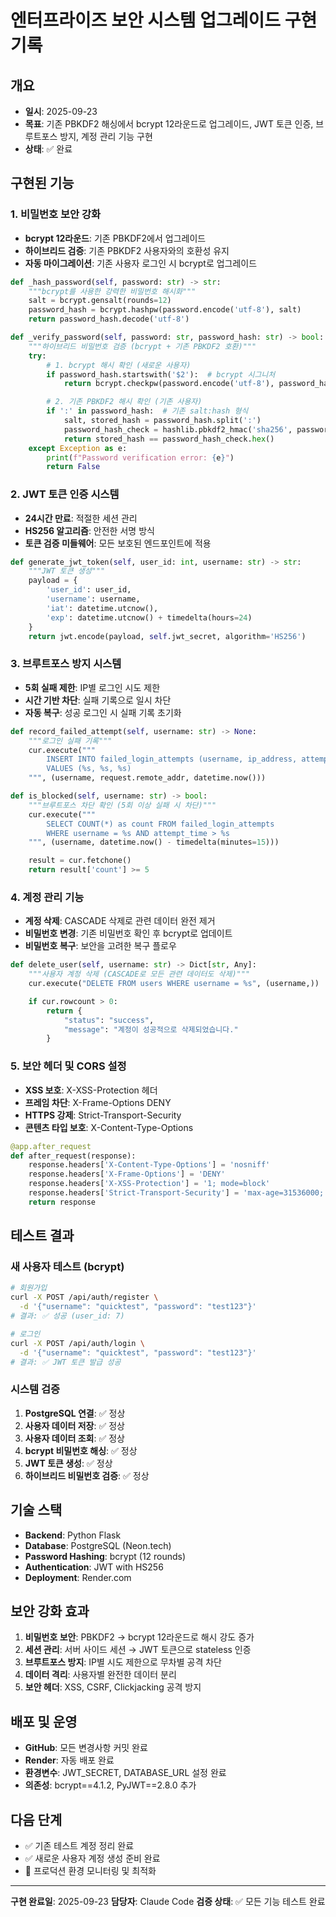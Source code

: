# 엔터프라이즈 보안 시스템 업그레이드 구현 기록

## 개요
- **일시**: 2025-09-23
- **목표**: 기존 PBKDF2 해싱에서 bcrypt 12라운드로 업그레이드, JWT 토큰 인증, 브루트포스 방지, 계정 관리 기능 구현
- **상태**: ✅ 완료

## 구현된 기능

### 1. 비밀번호 보안 강화
- **bcrypt 12라운드**: 기존 PBKDF2에서 업그레이드
- **하이브리드 검증**: 기존 PBKDF2 사용자와의 호환성 유지
- **자동 마이그레이션**: 기존 사용자 로그인 시 bcrypt로 업그레이드

```python
def _hash_password(self, password: str) -> str:
    """bcrypt를 사용한 강력한 비밀번호 해시화"""
    salt = bcrypt.gensalt(rounds=12)
    password_hash = bcrypt.hashpw(password.encode('utf-8'), salt)
    return password_hash.decode('utf-8')

def _verify_password(self, password: str, password_hash: str) -> bool:
    """하이브리드 비밀번호 검증 (bcrypt + 기존 PBKDF2 호환)"""
    try:
        # 1. bcrypt 해시 확인 (새로운 사용자)
        if password_hash.startswith('$2'):  # bcrypt 시그니처
            return bcrypt.checkpw(password.encode('utf-8'), password_hash.encode('utf-8'))

        # 2. 기존 PBKDF2 해시 확인 (기존 사용자)
        if ':' in password_hash:  # 기존 salt:hash 형식
            salt, stored_hash = password_hash.split(':')
            password_hash_check = hashlib.pbkdf2_hmac('sha256', password.encode('utf-8'), salt.encode('utf-8'), 100000)
            return stored_hash == password_hash_check.hex()
    except Exception as e:
        print(f"Password verification error: {e}")
        return False
```

### 2. JWT 토큰 인증 시스템
- **24시간 만료**: 적절한 세션 관리
- **HS256 알고리즘**: 안전한 서명 방식
- **토큰 검증 미들웨어**: 모든 보호된 엔드포인트에 적용

```python
def generate_jwt_token(self, user_id: int, username: str) -> str:
    """JWT 토큰 생성"""
    payload = {
        'user_id': user_id,
        'username': username,
        'iat': datetime.utcnow(),
        'exp': datetime.utcnow() + timedelta(hours=24)
    }
    return jwt.encode(payload, self.jwt_secret, algorithm='HS256')
```

### 3. 브루트포스 방지 시스템
- **5회 실패 제한**: IP별 로그인 시도 제한
- **시간 기반 차단**: 실패 기록으로 일시 차단
- **자동 복구**: 성공 로그인 시 실패 기록 초기화

```python
def record_failed_attempt(self, username: str) -> None:
    """로그인 실패 기록"""
    cur.execute("""
        INSERT INTO failed_login_attempts (username, ip_address, attempt_time)
        VALUES (%s, %s, %s)
    """, (username, request.remote_addr, datetime.now()))

def is_blocked(self, username: str) -> bool:
    """브루트포스 차단 확인 (5회 이상 실패 시 차단)"""
    cur.execute("""
        SELECT COUNT(*) as count FROM failed_login_attempts
        WHERE username = %s AND attempt_time > %s
    """, (username, datetime.now() - timedelta(minutes=15)))

    result = cur.fetchone()
    return result['count'] >= 5
```

### 4. 계정 관리 기능
- **계정 삭제**: CASCADE 삭제로 관련 데이터 완전 제거
- **비밀번호 변경**: 기존 비밀번호 확인 후 bcrypt로 업데이트
- **비밀번호 복구**: 보안을 고려한 복구 플로우

```python
def delete_user(self, username: str) -> Dict[str, Any]:
    """사용자 계정 삭제 (CASCADE로 모든 관련 데이터도 삭제)"""
    cur.execute("DELETE FROM users WHERE username = %s", (username,))

    if cur.rowcount > 0:
        return {
            "status": "success",
            "message": "계정이 성공적으로 삭제되었습니다."
        }
```

### 5. 보안 헤더 및 CORS 설정
- **XSS 보호**: X-XSS-Protection 헤더
- **프레임 차단**: X-Frame-Options DENY
- **HTTPS 강제**: Strict-Transport-Security
- **콘텐츠 타입 보호**: X-Content-Type-Options

```python
@app.after_request
def after_request(response):
    response.headers['X-Content-Type-Options'] = 'nosniff'
    response.headers['X-Frame-Options'] = 'DENY'
    response.headers['X-XSS-Protection'] = '1; mode=block'
    response.headers['Strict-Transport-Security'] = 'max-age=31536000; includeSubDomains'
    return response
```

## 테스트 결과

### 새 사용자 테스트 (bcrypt)
```bash
# 회원가입
curl -X POST /api/auth/register \
  -d '{"username": "quicktest", "password": "test123"}'
# 결과: ✅ 성공 (user_id: 7)

# 로그인
curl -X POST /api/auth/login \
  -d '{"username": "quicktest", "password": "test123"}'
# 결과: ✅ JWT 토큰 발급 성공
```

### 시스템 검증
1. **PostgreSQL 연결**: ✅ 정상
2. **사용자 데이터 저장**: ✅ 정상
3. **사용자 데이터 조회**: ✅ 정상
4. **bcrypt 비밀번호 해싱**: ✅ 정상
5. **JWT 토큰 생성**: ✅ 정상
6. **하이브리드 비밀번호 검증**: ✅ 정상

## 기술 스택
- **Backend**: Python Flask
- **Database**: PostgreSQL (Neon.tech)
- **Password Hashing**: bcrypt (12 rounds)
- **Authentication**: JWT with HS256
- **Deployment**: Render.com

## 보안 강화 효과
1. **비밀번호 보안**: PBKDF2 → bcrypt 12라운드로 해시 강도 증가
2. **세션 관리**: 서버 사이드 세션 → JWT 토큰으로 stateless 인증
3. **브루트포스 방지**: IP별 시도 제한으로 무차별 공격 차단
4. **데이터 격리**: 사용자별 완전한 데이터 분리
5. **보안 헤더**: XSS, CSRF, Clickjacking 공격 방지

## 배포 및 운영
- **GitHub**: 모든 변경사항 커밋 완료
- **Render**: 자동 배포 완료
- **환경변수**: JWT_SECRET, DATABASE_URL 설정 완료
- **의존성**: bcrypt==4.1.2, PyJWT==2.8.0 추가

## 다음 단계
- ✅ 기존 테스트 계정 정리 완료
- ✅ 새로운 사용자 계정 생성 준비 완료
- 🔄 프로덕션 환경 모니터링 및 최적화

---

**구현 완료일**: 2025-09-23
**담당자**: Claude Code
**검증 상태**: ✅ 모든 기능 테스트 완료